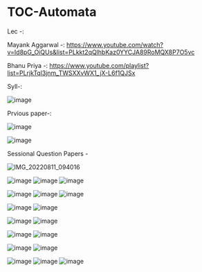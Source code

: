 
# TOC-Automata

Lec -:

Mayank Aggarwal -: https://www.youtube.com/watch?v=Id8pG_OiQUs&list=PLkkt2qQlhbKaz0YYCJA89RoMQX8P7O5vc

Bhanu Priya -: https://www.youtube.com/playlist?list=PLrjkTql3jnm_TWSXXvWX1_jX-L6f1QJSx

Syll-:

![image](https://user-images.githubusercontent.com/59536110/181947406-87de7f5b-e7fd-45be-8303-5209f210f349.png)

Prvious paper-:

![image](https://user-images.githubusercontent.com/59536110/181955125-48885ac6-ca78-489e-94b8-50a7fadf6162.png)

![image](https://user-images.githubusercontent.com/59536110/181955514-d191e597-3676-4c83-b0f4-651bf4ab0690.png)

Sessional Question Papers -

![IMG_20220811_094016](https://user-images.githubusercontent.com/93399136/184063604-59003c3f-69a0-4e0a-9132-5f9dbe0a40e8.jpg)

![image](https://user-images.githubusercontent.com/59536110/184189073-383e8815-b9be-4649-a79d-257e9c5e0e00.png)
![image](https://user-images.githubusercontent.com/59536110/184189145-54dca4fb-962d-433e-b13e-1882ae31ff3a.png)
![image](https://user-images.githubusercontent.com/59536110/184189219-ce9cf926-1b55-4daf-8baa-2104909f3b40.png)

![image](https://user-images.githubusercontent.com/59536110/184190046-77b85444-b92d-4581-adaa-a5dfbf207b6b.png)
![image](https://user-images.githubusercontent.com/59536110/184190138-79ca1d3a-fac2-43a0-9da2-d352e4d8be1b.png)
![image](https://user-images.githubusercontent.com/59536110/184190239-6f9f34f0-5fb3-4021-a27e-0a6ad90138bb.png)

![image](https://user-images.githubusercontent.com/59536110/184191561-14811485-c659-40c1-a917-0a957557270b.png)
![image](https://user-images.githubusercontent.com/59536110/184191594-4ef6327e-a1d4-4a93-a79f-c238d289ef19.png)

![image](https://user-images.githubusercontent.com/59536110/184192672-04be6e34-6cfd-425a-98b5-879de4860678.png)
![image](https://user-images.githubusercontent.com/59536110/184192809-fb13559b-e3f8-439a-9a67-95545ac11bb4.png)

![image](https://user-images.githubusercontent.com/59536110/184193940-05b0d43a-4d2e-4370-8c54-7e0a55a2c613.png)
![image](https://user-images.githubusercontent.com/59536110/184193996-4b703740-7d20-4c25-b496-0743212bdfde.png)

![image](https://user-images.githubusercontent.com/59536110/184208133-f9d34be5-3fef-481c-ba30-beb6cd8a824b.png)
![image](https://user-images.githubusercontent.com/59536110/184208188-37ae72e3-4839-436e-80d7-45109ef36e77.png)

![image](https://user-images.githubusercontent.com/59536110/184208520-7f74ac3e-fdcc-4a8d-9915-cac5001578ee.png)
![image](https://user-images.githubusercontent.com/59536110/184208586-aafa74f6-5331-4b88-9f47-913ab933b186.png)
![image](https://user-images.githubusercontent.com/59536110/184208621-a30fe685-9ef4-457e-b8da-252de0b7f8b7.png)
